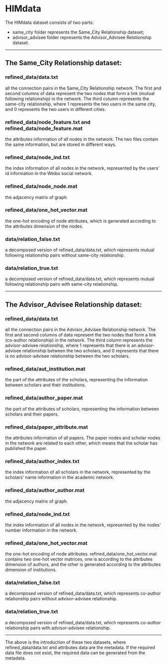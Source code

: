 HIMdata
=========
The HIMdata dataset consists of two parts:
* same_city folder represents the Same_City Relationship dataset;
* advisor_advisee folder represents the Advisor_Advisee Relstionship dataset.

-------------------------------------

The Same_City Relationship dataset:
----------------
### refined_data/data.txt 

all the connection pairs in the Same_City Relationship network. The first and second columns of data represent the two nodes that form a link (mutual following relationship) in the network. The third column represents the same-city relationship, where 1 represents the two users in the same city, and 0 represents the two users in different cities.

### refined_data/node_feature.txt and refined_data/node_feature.mat 
the attributes information of all nodes in the network. The two files contain the same information, but are stored in different ways.

### refined_data/node_ind.txt 
the index information of all nodes in the network, represented by the users' id information in the Weibo social network.

### refined_data/node_node.mat 
the adjacency matrix of graph.

### refined_data/one_hot_vector.mat 
the one-hot encoding of node attributes, which is generated according to the attributes dimension of the nodes.

### data/relation_false.txt 
a decomposed version of refined_data/data.txt, which represents mutual following relationship pairs without same-city relationship.

### data/relation_true.txt 
a decomposed version of refined_data/data.txt, which represents mutual following relationship pairs with same-city relationship.

-----------------------------------------------------------------------------------------------------------------------------------------------------------------------

The Advisor_Advisee Relationship dataset:
-------------------------

### refined_data/data.txt 
all the connection pairs in the Advisor_Advisee Relationship network. The first and second columns of data represent the two nodes that form a link (co-author relationship) in the network. The third column represents the advisor-advisee relationship, where 1 represents that there is an advisor-advisee relationship between the two scholars, and 0 represents that there is no advisor-advisee relationship between the two scholars.

### refined_data/aut_institution.mat 
the part of the attributes of the scholars, representing the information between scholars and their institutions.

### refined_data/author_paper.mat 
the part of the attributes of scholars, representing the information between scholars and their papers.

### refined_data/paper_attribute.mat 
the attributes information of all papers. The paper nodes and scholar nodes in the network are related to each other, which means that the scholar has published the paper.

### refined_data/author_index.txt 
the index information of all scholars in the network, represented by the scholars' name information in the academic network.

### refined_data/author_author.mat 
the adjacency matrix of graph.

### refined_data/node_ind.txt 
the index information of all nodes in the network, represented by the nodes' number information in the network.

### refined_data/one_hot_vector.mat 
the one-hot encoding of node attributes. refined_data/one_hot_vector.mat contains two one-hot vector matrices, one is according to the attributes dimension of authors, and the other is generated according to the attributes dimension of institutions.

### data/relation_false.txt 
a decomposed version of refined_data/data.txt, which represents co-author relationship pairs without advisor-advisee relationship.

### data/relation_true.txt 
a decomposed version of refined_data/data.txt, which represents co-author relationship pairs with advisor-advisee relationship.

-----------------------------------------------------------------------------------------------------------------------------------------------------------------------

The above is the introduction of these two datasets, where refined_data/data.txt and attributes data are the metadata. If the required data file does not exist, the required data can be generated from the metadata.

